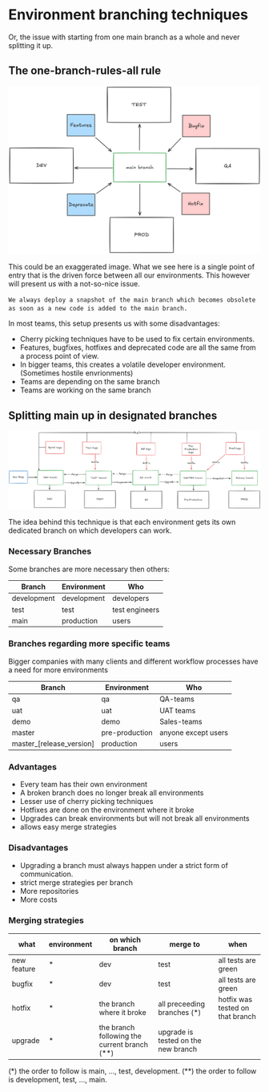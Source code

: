 # Environment branching techniques

Or, the issue with starting from one main branch as a whole and never splitting it up.

## The one-branch-rules-all rule

![Single Branch](../images/single_branch.png)

This could be an exaggerated image. What we see here is a single point of entry that is the driven force between all our environments. This however will present us with a not-so-nice issue.

`We always deploy a snapshot of the main branch which becomes obsolete as soon as a new code is added to the main branch.`

In most teams, this setup presents us with some disadvantages:

- Cherry picking techniques have to be used to fix certain environments.
- Features, bugfixes, hotfixes and deprecated code are all the same from a process point of view.
- In bigger teams, this creates a volatile developer environment. (Sometimes hostile envrionments)
- Teams are depending on the same branch
- Teams are working on the same branch

## Splitting main up in designated branches

![Multiple Environment Branch](../images/environment_branches.png)

The idea behind this technique is that each environment gets its own dedicated branch on which developers can work.

### Necessary Branches

Some branches are more necessary then others:

|Branch|Environment|Who
|--|--|--|
|development|development|developers
|test|test|test engineers
|main|production|users

### Branches regarding more specific teams

Bigger companies with many clients and different workflow processes have a need for more environments

|Branch|Environment|Who
|--|--|--|
|qa|qa|QA-teams
|uat|uat|UAT teams
|demo|demo|Sales-teams
|master|pre-production|anyone except users
|master_[release_version]|production|users

### Advantages

- Every team has their own environment
- A broken branch does no longer break all environments
- Lesser use of cherry picking techniques
- Hotfixes are done on the environment where it broke
- Upgrades can break environments but will not break all environments
- allows easy merge strategies

### Disadvantages

- Upgrading a branch must always happen under a strict form of communication.
- strict merge strategies per branch
- More repositories
- More costs

### Merging strategies
|what|environment|on which branch|merge to|when
|--|--|--|--|--|
|new feature|*|dev|test|all tests are green
|bugfix|*|dev|test|all tests are green
|hotfix|*|the branch where it broke|all preceeding branches (*)|hotfix was tested on that branch
|upgrade|*|the branch following the current branch (**)|upgrade is tested on the new branch

(*) the order to follow is main, ..., test, development. 
(**) the order to follow is development, test, ..., main. 
